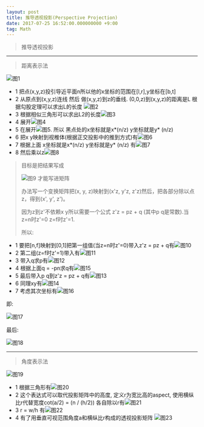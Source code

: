 ```yaml
---
layout: post
title: 推导透视投影(Perspective Projection)
date: 2017-07-25 16:52:00.000000000 +9:00
tag: Math
---
```


>
> 推导透视投影
>

---
> 距离表示法

 ![图1](https://raw.githubusercontent.com/kevinfblog/kevinfblog.github.io/master/assets/blog-add/perspective_projection_1.png)
 
 * 1 把点(x,y,z)投引导近平面n所以他的x坐标的范围在[l,r],y坐标在[b,t]
 * 2 从原点到(x,y,z)连线 然后 做(x,y,z)到z的垂线. (0,0,z)到(x,y,z)的距离是L 根据勾股定理可以求出L的长度 ![图2](https://raw.githubusercontent.com/kevinfblog/kevinfblog.github.io/master/assets/blog-add/perspective_projection_2.png)
 * 3 根据相似三角形可以求出L2的长度![图3](https://raw.githubusercontent.com/kevinfblog/kevinfblog.github.io/master/assets/blog-add/perspective_projection_3.png)
 * 4 展开![图4](https://raw.githubusercontent.com/kevinfblog/kevinfblog.github.io/master/assets/blog-add/perspective_projection_4.png)
 * 5 在展开![图5](https://raw.githubusercontent.com/kevinfblog/kevinfblog.github.io/master/assets/blog-add/perspective_projection_5.png). 所以 黑点处的x坐标就是x*(n/z)  y坐标就是y* (n/z)
 * 6 把x y映射到视椎体(根据正交投影中的推到方式)有![图6](https://raw.githubusercontent.com/kevinfblog/kevinfblog.github.io/master/assets/blog-add/perspective_projection_6.png)
 * 7 根据上面 x坐标就是x*(n/z)  y坐标就是y* (n/z) 有![图7](https://raw.githubusercontent.com/kevinfblog/kevinfblog.github.io/master/assets/blog-add/perspective_projection_7.png)
 * 8 然后乘以z![图8](https://raw.githubusercontent.com/kevinfblog/kevinfblog.github.io/master/assets/blog-add/perspective_projection_8.png)
 

> 目标是把结果写成
>
> ![图9](https://raw.githubusercontent.com/kevinfblog/kevinfblog.github.io/master/assets/blog-add/perspective_projection_9.png)
> 才能写进矩阵
>
> 办法写一个变换矩阵把(x, y, z)映射到(x'z, y'z, z'z)然后，把各部分除以点z，得到(x', y', z')。
>
> 因为z到z'不依赖x y所以需要一个公式 z'z = pz + q  (其中p q是常数).当z=n时z'=0 z=f时z'=1. 
>
>所以:
* 1 要把[n,f]映射到[0,1]把第一组值(当z=n时z'=0)带入z'z = pz + q有![图10](https://raw.githubusercontent.com/kevinfblog/kevinfblog.github.io/master/assets/blog-add/perspective_projection_10.png)
* 2 第二组(z=f时z'=1)带入有![图11](https://raw.githubusercontent.com/kevinfblog/kevinfblog.github.io/master/assets/blog-add/perspective_projection_11.png)
* 3 带入q求p有![图12](https://raw.githubusercontent.com/kevinfblog/kevinfblog.github.io/master/assets/blog-add/perspective_projection_12.png)
* 4 根据上面q = -pn求q有![图15](https://raw.githubusercontent.com/kevinfblog/kevinfblog.github.io/master/assets/blog-add/perspective_projection_15.png)
* 5 最后带入p q到z'z = pz + q有![图13](https://raw.githubusercontent.com/kevinfblog/kevinfblog.github.io/master/assets/blog-add/perspective_projection_13.png)
* 6 同理xy有![图14](https://raw.githubusercontent.com/kevinfblog/kevinfblog.github.io/master/assets/blog-add/perspective_projection_14.png)
* 7 考虑其次坐标有![图16](https://raw.githubusercontent.com/kevinfblog/kevinfblog.github.io/master/assets/blog-add/perspective_projection_16.png)

即:

![图17](https://raw.githubusercontent.com/kevinfblog/kevinfblog.github.io/master/assets/blog-add/perspective_projection_17.png)

最后:

![图18](https://raw.githubusercontent.com/kevinfblog/kevinfblog.github.io/master/assets/blog-add/perspective_projection_18.png)

---
>
> 角度表示法
>

![图19](https://raw.githubusercontent.com/kevinfblog/kevinfblog.github.io/master/assets/blog-add/perspective_projection_19.png)
* 1 根据三角形有![图20](https://raw.githubusercontent.com/kevinfblog/kevinfblog.github.io/master/assets/blog-add/perspective_projection_20.png)
* 2 这个表达式可以取代投影矩阵中的高度, 定义r为宽比高的aspect, 使用横纵比r代替宽度cot(a/2) = (n  / (h/2)) 各自除以r有![图21](https://raw.githubusercontent.com/kevinfblog/kevinfblog.github.io/master/assets/blog-add/perspective_projection_21.png)
* 3 r = w/h 有![图22](https://raw.githubusercontent.com/kevinfblog/kevinfblog.github.io/master/assets/blog-add/perspective_projection_22.png)
* 4 有了用垂直可视范围角度a和横纵比r构成的透视投影矩阵
![图23](https://raw.githubusercontent.com/kevinfblog/kevinfblog.github.io/master/assets/blog-add/perspective_projection_23.png)
